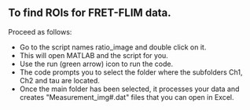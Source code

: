 ## To find ROIs for FRET-FLIM data.

Proceed as follows:
* Go to the script names ratio_image and double click on it.
* This will open MATLAB and the script for you.
* Use the run (green arrow) icon to run the code.
* The code prompts you to select the folder where the subfolders Ch1, Ch2 and tau are located.
* Once the main folder has been selected, it processes your data and creates "Measurement_img#.dat" files that you can open in Excel.